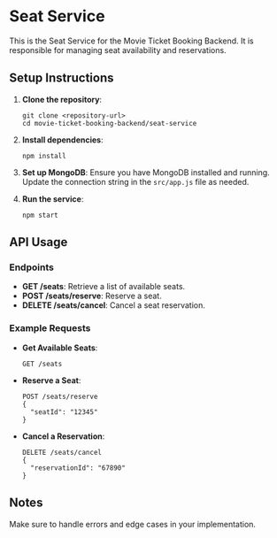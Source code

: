 # Seat Service

This is the Seat Service for the Movie Ticket Booking Backend. It is responsible for managing seat availability and reservations.

## Setup Instructions

1. **Clone the repository**:
   ```
   git clone <repository-url>
   cd movie-ticket-booking-backend/seat-service
   ```

2. **Install dependencies**:
   ```
   npm install
   ```

3. **Set up MongoDB**:
   Ensure you have MongoDB installed and running. Update the connection string in the `src/app.js` file as needed.

4. **Run the service**:
   ```
   npm start
   ```

## API Usage

### Endpoints

- **GET /seats**: Retrieve a list of available seats.
- **POST /seats/reserve**: Reserve a seat.
- **DELETE /seats/cancel**: Cancel a seat reservation.

### Example Requests

- **Get Available Seats**:
  ```
  GET /seats
  ```

- **Reserve a Seat**:
  ```
  POST /seats/reserve
  {
    "seatId": "12345"
  }
  ```

- **Cancel a Reservation**:
  ```
  DELETE /seats/cancel
  {
    "reservationId": "67890"
  }
  ```

## Notes

Make sure to handle errors and edge cases in your implementation.